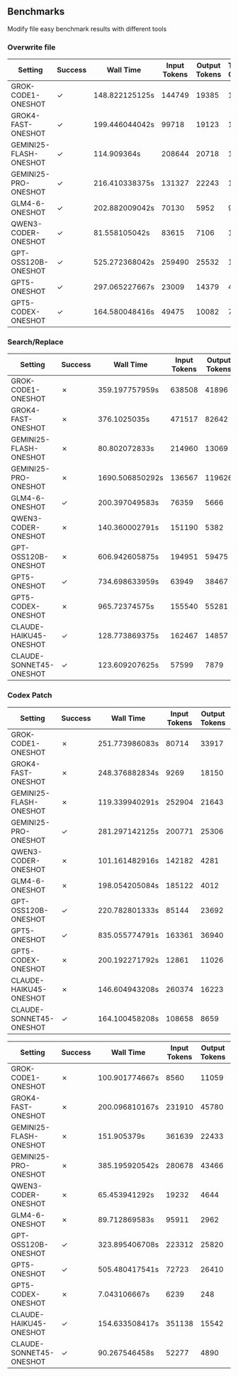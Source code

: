 ## Benchmarks

Modify file easy benchmark results with different tools

### Overwrite file

| Setting | Success | Wall Time | Input Tokens | Output Tokens | Total Calls | Tool Calls | Successful Tool Calls |
|---------|---------|-----------|--------------|--------------|--------------|------------|------------------------|
| GROK-CODE1-ONESHOT | ✓ | 148.822125125s | 144749 | 19385 | 10 | 10 | 8 |
| GROK4-FAST-ONESHOT | ✓ | 199.446044042s | 99718 | 19123 | 10 | 10 | 8 |
| GEMINI25-FLASH-ONESHOT | ✓ | 114.909364s | 208644 | 20718 | 13 | 10 | 8 |
| GEMINI25-PRO-ONESHOT | ✓ | 216.410338375s | 131327 | 22243 | 12 | 12 | 10 |
| GLM4-6-ONESHOT | ✓ | 202.882009042s | 70130 | 5952 | 9 | 9 | 8 |
| QWEN3-CODER-ONESHOT | ✓ | 81.558105042s | 83615 | 7106 | 11 | 8 | 5 |
| GPT-OSS120B-ONESHOT | ✓ | 525.272368042s | 259490 | 25532 | 17 | 16 | 12 |
| GPT5-ONESHOT | ✓ | 297.065227667s | 23009 | 14379 | 4 | 4 | 3 |
| GPT5-CODEX-ONESHOT | ✓ | 164.580048416s | 49475 | 10082 | 7 | 6 | 5 |

### Search/Replace

| Setting | Success | Wall Time | Input Tokens | Output Tokens | Total Calls | Tool Calls | Successful Tool Calls |
|---------|---------|-----------|--------------|--------------|--------------|------------|------------------------|
| GROK-CODE1-ONESHOT | ✗ | 359.197757959s | 638508 | 41896 | 21 | 21 | 11 |
| GROK4-FAST-ONESHOT | ✗ | 376.1025035s | 471517 | 82642 | 14 | 14 | 118 |
| GEMINI25-FLASH-ONESHOT | ✗ | 80.802072833s | 214960 | 13069 | 21 | 19 | 16 |
| GEMINI25-PRO-ONESHOT | ✗ | 1690.506850292s | 136567 | 119626 | 21 | 8 | 7 |
| GLM4-6-ONESHOT | ✓ | 200.397049583s | 76359 | 5666 | 9 | 9 | 7 |
| QWEN3-CODER-ONESHOT | ✗ | 140.360002791s | 151190 | 5382 | 21 | 18 | 13 |
| GPT-OSS120B-ONESHOT | ✗ | 606.942605875s | 194951 | 59475 | 21 | 15 | 11 |
| GPT5-ONESHOT | ✓ | 734.698633959s | 63949 | 38467 | 7 | 7 | 5 |
| GPT5-CODEX-ONESHOT | ✗ | 965.72374575s | 155540 | 55281 | 21 | 20 | 3 |
| CLAUDE-HAIKU45-ONESHOT | ✓ | 128.773869375s | 162467 | 14857 | 16 | 16 | 15 |
| CLAUDE-SONNET45-ONESHOT | ✓ | 123.609207625s | 57599 | 7879 | 6 | 6 | 5 |

### Codex Patch

| Setting | Success | Wall Time | Input Tokens | Output Tokens | Total Calls | Tool Calls | Successful Tool Calls |
|---------|---------|-----------|--------------|--------------|--------------|------------|------------------------|
| GROK-CODE1-ONESHOT | ✗ | 251.773986083s | 80714 | 33917 | 4 | 4 | 1 |
| GROK4-FAST-ONESHOT | ✗ | 248.376882834s | 9269 | 18150 | 3 | 3 | 1 |
| GEMINI25-FLASH-ONESHOT | ✗ | 119.339940291s | 252904 | 21643 | 15 | 14 | 6 |
| GEMINI25-PRO-ONESHOT | ✓ | 281.297142125s | 200771 | 25306 | 15 | 13 | 11 |
| QWEN3-CODER-ONESHOT | ✗ | 101.161482916s | 142182 | 4281 | 21 | 19 | 2 |
| GLM4-6-ONESHOT | ✗ | 198.054205084s | 185122 | 4012 | 21 | 21 | 12 |
| GPT-OSS120B-ONESHOT | ✓ | 220.782801333s | 85144 | 23692 | 10 | 9 | 8 |
| GPT5-ONESHOT | ✓ | 835.055774791s | 163361 | 36940 | 12 | 11 | 9 |
| GPT5-CODEX-ONESHOT | ✗ | 200.192271792s | 12861 | 11026 | 3 | 3 | 2 |
| CLAUDE-HAIKU45-ONESHOT | ✗ | 146.604943208s | 260374 | 16223 | 21 | 21 | 16 |
| CLAUDE-SONNET45-ONESHOT | ✓ | 164.100458208s | 108658 | 8659 | 11 | 11 | 9 |

| Setting | Success | Wall Time | Input Tokens | Output Tokens | Total Calls | Tool Calls | Successful Tool Calls |
|---------|---------|-----------|--------------|--------------|--------------|------------|------------------------|
| GROK-CODE1-ONESHOT | ✗ | 100.901774667s | 8560 | 11059 | 2 | 2 | 1 |
| GROK4-FAST-ONESHOT | ✗ | 200.096810167s | 231910 | 45780 | 9 | 9 | 4 |
| GEMINI25-FLASH-ONESHOT | ✗ | 151.905379s | 361639 | 22433 | 21 | 19 | 8 |
| GEMINI25-PRO-ONESHOT | ✗ | 385.195920542s | 280678 | 43466 | 15 | 15 | 4 |
| QWEN3-CODER-ONESHOT | ✗ | 65.453941292s | 19232 | 4644 | 4 | 3 | 1 |
| GLM4-6-ONESHOT | ✗ | 89.712869583s | 95911 | 2962 | 12 | 12 | 1 |
| GPT-OSS120B-ONESHOT | ✓ | 323.895406708s | 223312 | 25820 | 18 | 12 | 9 |
| GPT5-ONESHOT | ✓ | 505.480417541s | 72723 | 26410 | 9 | 9 | 8 |
| GPT5-CODEX-ONESHOT | ✗ | 7.043106667s | 6239 | 248 | 2 | 2 | 1 |
| CLAUDE-HAIKU45-ONESHOT | ✓ | 154.633508417s | 351138 | 15542 | 18 | 18 | 13 |
| CLAUDE-SONNET45-ONESHOT | ✓ | 90.267546458s | 52277 | 4890 | 6 | 6 | 5 |
